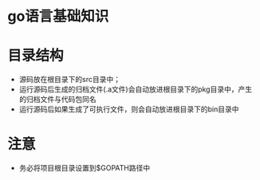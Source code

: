 # go语言基础知识

# 目录结构
* 源码放在根目录下的src目录中；
* 运行源码后生成的归档文件(.a文件)会自动放进根目录下的pkg目录中，产生的归档文件与代码包同名
* 运行源码后如果生成了可执行文件，则会自动放进根目录下的bin目录中

# 注意
* 务必将项目根目录设置到$GOPATH路径中